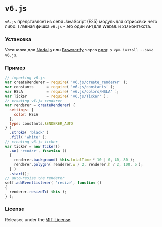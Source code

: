 # `v6.js`

`v6.js` представляет из себя JavaScript (ES5) модуль для отрисовки чего либо. Главная фишка `v6.js` - это один API для WebGL и 2D контекста.

### Установка

Установка для [Node.js](https://nodejs.org/en/about/) или [Browserify](http://browserify.org/) через [npm](https://www.npmjs.com/): `$ npm install --save v6.js`.

### Пример

```javascript
// importing v6.js
var createRenderer = require( 'v6.js/create_renderer' );
var constants      = require( 'v6.js/constants' );
var HSLA           = require( 'v6.js/colors/HSLA' );
var Ticker         = require( 'v6.js/Ticker' );
// creating v6.js renderer
var renderer = createRenderer( {
  settings: {
    color: HSLA
  },
  type: constants.RENDERER_AUTO
} )
  .stroke( 'black' )
  .fill( 'white' );
// creating v6.js ticker
var ticker = new Ticker()
  .on( 'render', function ()
  {
    renderer.background( this.totalTime * 10 | 0, 80, 80 );
    renderer.polygon( renderer.w / 2, renderer.h / 2, 100, 5 );
  } )
  .start();
// auto-resize the renderer
self.addEventListener( 'resize', function ()
{
  renderer.resizeTo( this );
} );
```

### License

Released under the [MIT License](LICENSE).
